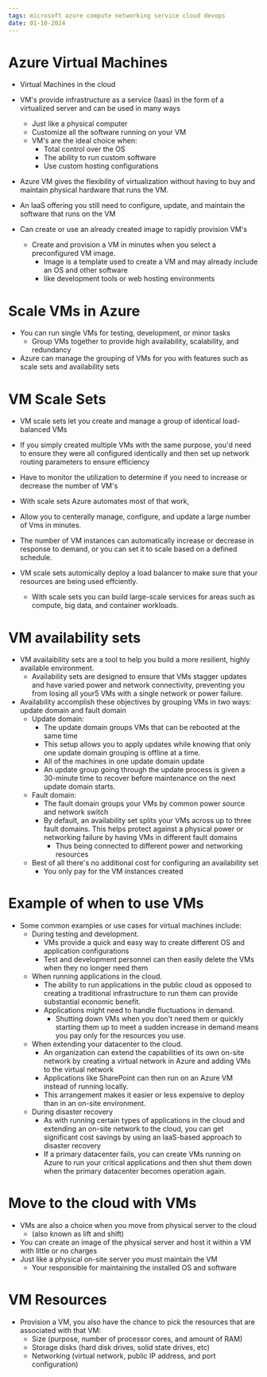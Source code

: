 ```yaml
---
tags: microsoft azure compute networking service cloud devops
date: 01-10-2024
---
```


# Azure Virtual Machines

- Virtual Machines in the cloud
- VM's provide infrastructure as a service (Iaas) in the form of a virtualized server and can be used in many ways
	- Just like a physical computer
	- Customize all the software running on your VM
	- VM's are the ideal choice when:
		- Total control over the OS
		- The ability to run custom software
		- Use custom hosting configurations
- Azure VM gives the flexibility of virtualization without having to buy and maintain physical hardware that runs the VM.
- An IaaS offering you still need to configure, update, and maintain the software that runs on the VM

- Can create or use an already created image to rapidly provision VM's
	- Create and provision a VM in minutes when you select a preconfigured VM image.
		- Image is a template used to create a VM and may already include an OS and other software
		- like development tools or web hosting environments

# Scale VMs in Azure

- You can run single VMs for testing, development, or minor tasks
	- Group VMs together to provide high availability, scalability, and redundancy
- Azure can manage the grouping of VMs for you with features such as scale sets and availability sets

# VM Scale Sets

- VM scale sets let you create and manage a group of identical load-balanced VMs
- If you simply created multiple VMs with the same purpose, you'd need to ensure they were all configured identically and then set up network routing parameters to ensure efficiency
- Have to monitor the utilization to determine if you need to increase or decrease the number of VM's

- With scale sets Azure automates most of that work,
- Allow you to centerally manage, configure, and update a large number of Vms in minutes. 
- The number of VM instances can automatically increase or decrease in response to demand, or you can set it to scale based on a defined schedule.
- VM scale sets automically deploy a load balancer to make sure that your resources are being used effciently.
	- With scale sets you can build large-scale services for areas such as compute, big data, and container workloads.

# VM availability sets

- VM availaibility sets are a tool to help you build a more resilient, highly available environment.
	- Availability sets are designed to ensure that VMs stagger updates and have varied power and network connectivity, preventing you from losing all your5 VMs with a single network or power failure.
- Availability accomplish these objectives by grouping VMs in two ways: update domain and fault domain
	- Update domain:
		- The update domain groups VMs that can be rebooted at the same time
		- This setup allows you to apply updates while knowing that only one update domain grouping is offline at a time.
		- All of the machines in one update domain update
		- An update group going through the update process is given a 30-minute time to recover before maintenance on the next update domain starts.
	- Fault domain:
		- The fault domain groups your VMs by common power source and network switch
		- By default, an availability set splits your VMs across up to three fault domains.  This helps protect against a physical power or networking failure by having VMs in different fault domains
			- Thus being connected to different power and networking resources
	- Best of all there's no additional cost for configuring an availability set
		- You only pay for the VM instances created

# Example of when to use VMs

- Some common examples or use cases for virtual machines include:
	- During testing and development.
		- VMs provide a quick and easy way to create different OS and application configurations
		- Test and development personnel can then easily delete the VMs when they no longer need them
	- When running applications in the cloud.
		- The ability to run applications in the public cloud as opposed to creating a traditional infrastructure to run them can provide substantial economic benefit.
		- Applications might need to handle fluctuations in demand.
			- Shutting down VMs when you don't need them or quickly starting them up to meet a sudden increase in demand means you pay only for the resources you use.
	- When extending your datacenter to the cloud.
		- An organization can extend the capabilities of its own on-site network by creating a virtual network in Azure and adding VMs to the virtual network
		- Applications like SharePoint can then run on an Azure VM instead of running locally.
		- This arrangement makes it easier or less expensive to deploy than in an on-site environment.
	- During disaster recovery
		- As with running certain types of applications in the cloud and extending an on-site network to the cloud, you can get significant cost savings by using an IaaS-based approach to disaster recovery
		- If a primary datacenter fails, you can create VMs running on Azure to run your critical applications and then shut them down when the primary datacenter becomes operation again.

# Move to the cloud with VMs

- VMs are also a choice when you move from physical server to the cloud
	- (also known as lift and shift)
- You can create an image of the physical server and host it within a VM with little or no charges
- Just like a physical on-site server you must maintain the VM
	- Your responsible for maintaining the installed OS and software

# VM Resources

- Provision a VM, you also have the chance to pick the resources that are associated with that VM:
	- Size (purpose, number of processor cores, and amount of RAM)
	- Storage disks (hard disk drives, solid state drives, etc)
	- Networking (virtual network, public IP address, and port configuration)

